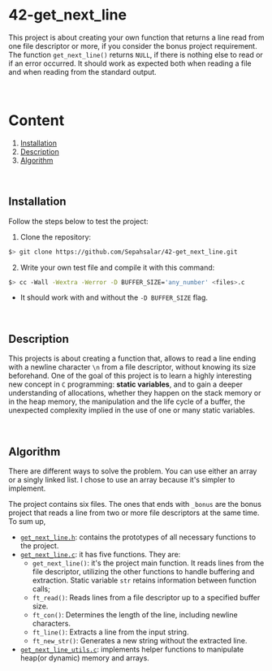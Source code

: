 # 42-get_next_line
This project is about creating your own function that returns a line read from one file descriptor or more, if you consider the bonus project requirement. The function `get_next_line()` returns `NULL`, if there is nothing else to read or if an error occurred. It should work as expected both when reading a file and when reading from the standard output.

</br>

# Content

1. [Installation](#installation)
2. [Description](#description)
3. [Algorithm](#algorithm)

</br>

## Installation

Follow the steps below to test the project: 

1. Clone the repository:
```bash
$> git clone https://github.com/Sepahsalar/42-get_next_line.git
```
2. Write your own test file and compile it with this command:
```bash
$> cc -Wall -Wextra -Werror -D BUFFER_SIZE='any_number' <files>.c
```
- It should work with and without the  `-D BUFFER_SIZE` flag.

</br>

## Description

This projects is about creating a function that, allows to read a line ending with a newline character `\n` from a file descriptor, without knowing its size beforehand. One of the goal of this project is to learn a highly interesting new concept in `C` programming: **static variables**, and to gain a deeper understanding of allocations, whether they happen on the stack memory or in the heap memory, the manipulation and the life cycle of a buffer, the unexpected complexity implied in the use of one or many static variables.

</br>

## Algorithm

There are different ways to solve the problem. You can use either an array or a singly linked list. I chose to use an array because it's simpler to implement.

The project contains six files. The ones that ends with `_bonus` are the bonus project that reads a line from two or more file descriptors at the same time. To sum up,

- [`get_next_line.h`](get_next_line.h): contains the prototypes of all necessary functions to the project.
- [`get_next_line.c`](get_next_line.c): it has five functions. They are:
  - `get_next_line()`: it's the project main function. It reads lines from the file descriptor, utilizing the other functions to handle buffering and extraction. Static variable `str` retains information between function calls;
  - `ft_read()`: Reads lines from a file descriptor up to a specified buffer size.
  - `ft_con()`: Determines the length of the line, including newline characters.
  - `ft_line()`: Extracts a line from the input string.
  - `ft_new_str()`: Generates a new string without the extracted line.
- [`get_next_line_utils.c`](get_next_line_utils.c): implements helper functions to manipulate heap(or dynamic) memory and arrays.
